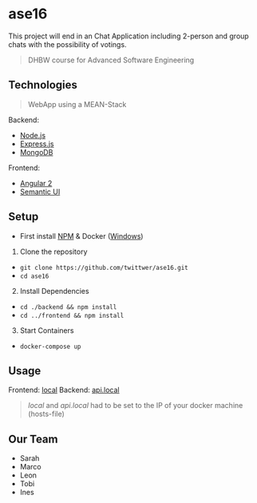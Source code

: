 # ase16

This project will end in an Chat Application including 2-person and group chats with the possibility of votings.

> DHBW course for Advanced Software Engineering

## Technologies

> WebApp using a MEAN-Stack

Backend:
* [Node.js](https://nodejs.org/)
* [Express.js](http://expressjs.com/)
* [MongoDB](https://www.mongodb.com/)

Frontend:
* [Angular 2](https://angular.io/)
* [Semantic UI](http://semantic-ui.com/)

## Setup

* First install [NPM](https://docs.npmjs.com/getting-started/installing-node) & Docker ([Windows](https://github.com/twittwer/meanDocker/wiki/Setup#docker-installation-for-windows))

1. Clone the repository
  * `git clone https://github.com/twittwer/ase16.git`
  * `cd ase16`
2. Install Dependencies
  * `cd ./backend && npm install`
  * `cd ../frontend && npm install`
3. Start Containers
  * `docker-compose up`

## Usage

  Frontend: [local](http://local/)
  Backend: [api.local](http://api.local/)
  
> _local_ and _api.local_ had to be set to the IP of your docker machine (hosts-file)

## Our Team
- Sarah
- Marco
- Leon
- Tobi
- Ines


